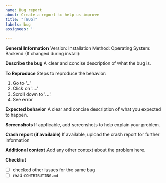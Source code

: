 ```yaml
---
name: Bug report
about: Create a report to help us improve
title: "[BUG]"
labels: bug
assignees: ''

---
```


**General Information**
Version: 
Installation Method:
Operating System:
Backend (If changed during install):

**Describe the bug**
A clear and concise description of what the bug is.

**To Reproduce**
Steps to reproduce the behavior:
1. Go to '...'
2. Click on '....'
3. Scroll down to '....'
4. See error

**Expected behavior**
A clear and concise description of what you expected to happen.

**Screenshots**
If applicable, add screenshots to help explain your problem.

**Crash report (if available)**
If available, upload the crash report for further information

**Additional context**
Add any other context about the problem here.

**Checklist**
- [ ] checked other issues for the same bug
- [ ] read `CONTRIBUTING.md`
